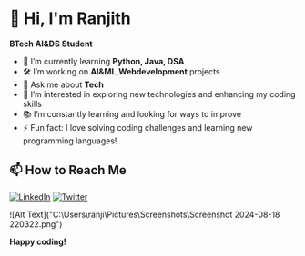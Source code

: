 # 👋 Hi, I'm Ranjith

**BTech AI&DS Student**

- 🌱 I’m currently learning **Python, Java, DSA**
- 🛠️ I’m working on **AI&ML,Webdevelopment** projects
- 💬 Ask me about **Tech**
- 🔭 I’m interested in exploring new technologies and enhancing my coding skills
- 📚 I’m constantly learning and looking for ways to improve
- ⚡ Fun fact: I love solving coding challenges and learning new programming languages!


## 📫 How to Reach Me

[![LinkedIn](https://img.shields.io/badge/-LinkedIn-blue?style=flat-square&logo=linkedin&logoColor=white)](https://www.linkedin.com/in/ranjithkumar-a-456616280/)
[![Twitter](https://img.shields.io/badge/-Twitter-1DA1F2?style=flat-square&logo=twitter&logoColor=white)](https://x.com/ARanjit06037457?t=YWSunqBRTyNqB4VruBaOaQ&s=09)



![Alt Text]("C:\Users\ranji\Pictures\Screenshots\Screenshot 2024-08-18 220322.png")

**Happy coding!**


